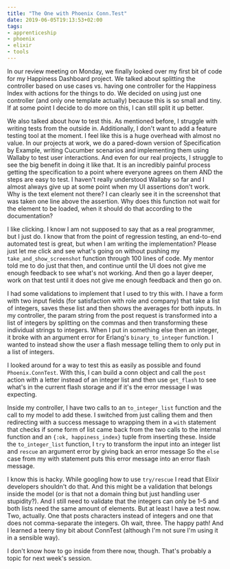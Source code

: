 ```yaml
---
title: "The One with Phoenix Conn.Test"
date: 2019-06-05T19:13:53+02:00
tags: 
- apprenticeship
- phoenix
- elixir
- tools
---
```


In our review meeting on Monday, we finally looked over my first bit of code for my Happiness Dashboard project. We talked about splitting the controller based on use cases vs. having one controller for the Happiness Index with actions for the things to do. We decided on using just one controller (and only one template actually) because this is so small and tiny. If at some point I decide to do more on this, I can still split it up better. 

We also talked about how to test this. As mentioned before, I struggle with writing tests from the outside in. Additionally, I don't want to add a feature testing tool at the moment. I feel like this is a huge overhead with almost no value. In our projects at work, we do a pared-down version of Specification by Example, writing Cucumber scenarios and implementing them using Wallaby to test user interactions. And even for our real projects, I struggle to see the big benefit in doing it like that. It is an incredibly painful process getting the specification to a point where everyone agrees on them AND the steps are easy to test. I haven't really understood Wallaby so far and I almost always give up at some point when my UI assertions don't work. Why is the text element not there? I can clearly see it in the screenshot that was taken one line above the assertion. Why does this function not wait for the element to be loaded, when it should do that according to the documentation? 

I like clicking. I know I am not supposed to say that as a real programmer, but I just do. I know that from the point of regression testing, an end-to-end automated test is great, but when I am writing the implementation? Please just let me click and see what's going on without pushing my `take_and_show_screenshot` function through 100 lines of code. My mentor told me to do just that then, and continue until the UI does not give me enough feedback to see what's not working. And then go a layer deeper, work on that test until it does not give me enough feedback and then go on. 

I had some validations to implement that I used to try this with. I have a form with two input fields (for satisfaction with role and company) that take a list of integers, saves these list and then shows the averages for both inputs. In my controller, the param string from the post request is transformed into a list of integers by splitting on the commas and then transforming these individual strings to integers. When I put in something else then an integer, it broke with an argument error for Erlang's `binary_to_integer` function. I wanted to instead show the user a flash message telling them to only put in a list of integers. 

I looked around for a way to test this as easily as possible and found `Phoenix.ConnTest`. With this, I can build a conn object and call the `post` action with a letter instead of an integer list and then use `get_flash` to see what's in the current flash storage and if it's the error message I was expecting. 

Inside my controller, I have two calls to an `to_integer_list` function and the call to my model to add these. I switched from just calling them and then redirecting with a success message to wrapping them in a `with` statement that checks if some form of list came back from the two calls to the internal function and an `{:ok, happiness_index}` tuple from inserting these. Inside the `to_integer_list` function, I `try` to transform the input into an integer list and `rescue` an argument error by giving back an error message So the `else` case from my with statement puts this error message into an error flash message. 

I know this is hacky. While googling how to use `try/rescue` I read that Elixir developers shouldn't do that. And this might be a validation that belongs inside the model (or is that not a domain thing but just handling user stupidity?). And I still need to validate that the integers can only be 1–5 and both lists need the same amount of elements. But at least I have a test now. Two, actually. One that posts characters instead of integers and one that does not comma-separate the integers. Oh wait, three. The happy path! And I learned a teeny tiny bit about ConnTest (although I'm not sure I'm using it in a sensible way).

I don't know how to go inside from there now, though. That's probably a topic for next week's session.